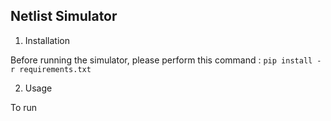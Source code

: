 Netlist Simulator
-----------------------

1) Installation 

Before running the simulator, please perform this command :
```pip install -r requirements.txt```

2) Usage 

To run  